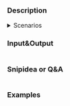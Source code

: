 ### Description

<details>
  <summary>Scenarios</summary>
    <a href=""></a>
</details>

### Input&Output

```
```

### Snipidea or Q&A

```
```

### Examples

```
```
